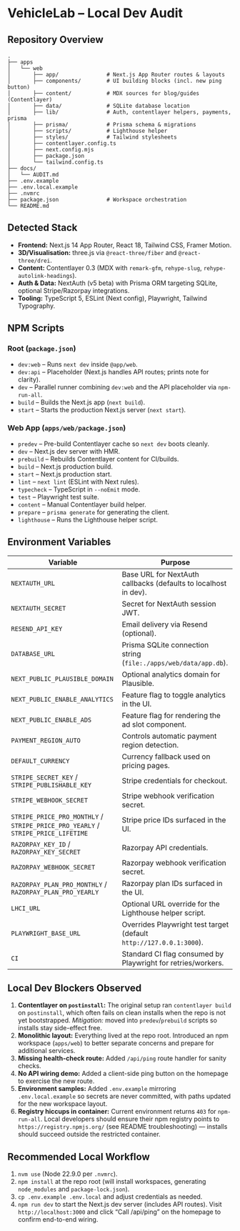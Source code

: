 # VehicleLab – Local Dev Audit

## Repository Overview
```
.
├── apps
│   └── web
│       ├── app/               # Next.js App Router routes & layouts
│       ├── components/        # UI building blocks (incl. new ping button)
│       ├── content/           # MDX sources for blog/guides (Contentlayer)
│       ├── data/              # SQLite database location
│       ├── lib/               # Auth, contentlayer helpers, payments, prisma
│       ├── prisma/            # Prisma schema & migrations
│       ├── scripts/           # Lighthouse helper
│       ├── styles/            # Tailwind stylesheets
│       ├── contentlayer.config.ts
│       ├── next.config.mjs
│       ├── package.json
│       └── tailwind.config.ts
├── docs/
│   └── AUDIT.md
├── .env.example
├── .env.local.example
├── .nvmrc
├── package.json               # Workspace orchestration
└── README.md
```

## Detected Stack
- **Frontend:** Next.js 14 App Router, React 18, Tailwind CSS, Framer Motion.
- **3D/Visualisation:** three.js via `@react-three/fiber` and `@react-three/drei`.
- **Content:** Contentlayer 0.3 (MDX with `remark-gfm`, `rehype-slug`, `rehype-autolink-headings`).
- **Auth & Data:** NextAuth (v5 beta) with Prisma ORM targeting SQLite, optional Stripe/Razorpay integrations.
- **Tooling:** TypeScript 5, ESLint (Next config), Playwright, Tailwind Typography.

## NPM Scripts
### Root (`package.json`)
- `dev:web` – Runs `next dev` inside `@app/web`.
- `dev:api` – Placeholder (Next.js handles API routes; prints note for clarity).
- `dev` – Parallel runner combining `dev:web` and the API placeholder via `npm-run-all`.
- `build` – Builds the Next.js app (`next build`).
- `start` – Starts the production Next.js server (`next start`).

### Web App (`apps/web/package.json`)
- `predev` – Pre-build Contentlayer cache so `next dev` boots cleanly.
- `dev` – Next.js dev server with HMR.
- `prebuild` – Rebuilds Contentlayer content for CI/builds.
- `build` – Next.js production build.
- `start` – Next.js production start.
- `lint` – `next lint` (ESLint with Next rules).
- `typecheck` – TypeScript in `--noEmit` mode.
- `test` – Playwright test suite.
- `content` – Manual Contentlayer build helper.
- `prepare` – `prisma generate` for generating the client.
- `lighthouse` – Runs the Lighthouse helper script.

## Environment Variables
| Variable | Purpose |
| --- | --- |
| `NEXTAUTH_URL` | Base URL for NextAuth callbacks (defaults to localhost in dev).
| `NEXTAUTH_SECRET` | Secret for NextAuth session JWT.
| `RESEND_API_KEY` | Email delivery via Resend (optional).
| `DATABASE_URL` | Prisma SQLite connection string (`file:./apps/web/data/app.db`).
| `NEXT_PUBLIC_PLAUSIBLE_DOMAIN` | Optional analytics domain for Plausible.
| `NEXT_PUBLIC_ENABLE_ANALYTICS` | Feature flag to toggle analytics in the UI.
| `NEXT_PUBLIC_ENABLE_ADS` | Feature flag for rendering the ad slot component.
| `PAYMENT_REGION_AUTO` | Controls automatic payment region detection.
| `DEFAULT_CURRENCY` | Currency fallback used on pricing pages.
| `STRIPE_SECRET_KEY` / `STRIPE_PUBLISHABLE_KEY` | Stripe credentials for checkout.
| `STRIPE_WEBHOOK_SECRET` | Stripe webhook verification secret.
| `STRIPE_PRICE_PRO_MONTHLY` / `STRIPE_PRICE_PRO_YEARLY` / `STRIPE_PRICE_LIFETIME` | Stripe price IDs surfaced in the UI.
| `RAZORPAY_KEY_ID` / `RAZORPAY_KEY_SECRET` | Razorpay API credentials.
| `RAZORPAY_WEBHOOK_SECRET` | Razorpay webhook verification secret.
| `RAZORPAY_PLAN_PRO_MONTHLY` / `RAZORPAY_PLAN_PRO_YEARLY` | Razorpay plan IDs surfaced in the UI.
| `LHCI_URL` | Optional URL override for the Lighthouse helper script.
| `PLAYWRIGHT_BASE_URL` | Overrides Playwright test target (default `http://127.0.0.1:3000`).
| `CI` | Standard CI flag consumed by Playwright for retries/workers.

## Local Dev Blockers Observed
1. **Contentlayer on `postinstall`:** The original setup ran `contentlayer build` on `postinstall`, which often fails on clean installs when the repo is not yet bootstrapped. *Mitigation:* moved into `predev`/`prebuild` scripts so installs stay side-effect free.
2. **Monolithic layout:** Everything lived at the repo root. Introduced an npm workspace (`apps/web`) to better separate concerns and prepare for additional services.
3. **Missing health-check route:** Added `/api/ping` route handler for sanity checks.
4. **No API wiring demo:** Added a client-side ping button on the homepage to exercise the new route.
5. **Environment samples:** Added `.env.example` mirroring `.env.local.example` so secrets are never committed, with paths updated for the new workspace layout.
6. **Registry hiccups in container:** Current environment returns `403` for `npm-run-all`. Local developers should ensure their npm registry points to `https://registry.npmjs.org/` (see README troubleshooting) — installs should succeed outside the restricted container.

## Recommended Local Workflow
1. `nvm use` (Node 22.9.0 per `.nvmrc`).
2. `npm install` at the repo root (will install workspaces, generating `node_modules` and `package-lock.json`).
3. `cp .env.example .env.local` and adjust credentials as needed.
4. `npm run dev` to start the Next.js dev server (includes API routes). Visit `http://localhost:3000` and click “Call /api/ping” on the homepage to confirm end-to-end wiring.
